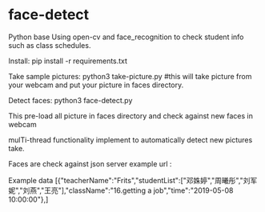 # face-detect

Python base
Using open-cv and face_recognition to check student info such as class schedules.

Install:
pip install -r requirements.txt

Take sample pictures:
 python3 take-picture.py
 #this will take picture from your webcam and put your picture in faces directory.
 
Detect faces:
 python3 face-detect.py
 
This pre-load all picture in faces directory and check against new faces in webcam

mulTi-thread functionality implement to automatically detect new pictures take.

Faces are check against json server example url : 

Example data [{"teacherName":"Frits","studentList":["邓姝婷","周曦彤","刘军妮","刘燕","王亮"],"className":"16.getting a job","time":"2019-05-08 10:00:00"},]
 
 
 

